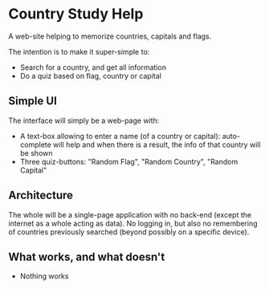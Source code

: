 # Country Study Help

A web-site helping to memorize countries, capitals and flags.

The intention is to make it super-simple to:
- Search for a country, and get all information
- Do a quiz based on flag, country or capital

## Simple UI

The interface will simply be a web-page with:
- A text-box allowing to enter a name (of a country or capital): 
  auto-complete will help and when there is a result, the info of that country will be shown 
- Three quiz-buttons: "Random Flag", "Random Country", "Random Capital"

## Architecture

The whole will be a single-page application with no back-end (except the internet as a whole acting as data).
No logging in, but also no remembering of countries previously searched (beyond possibly on a specific device).

## What works, and what doesn't

- Nothing works